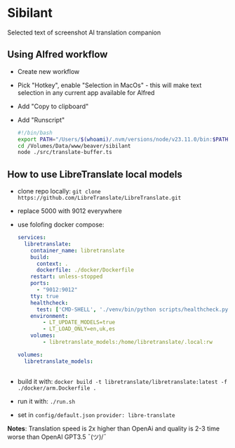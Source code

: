# Sibilant

Selected text of screenshot AI translation companion

## Using Alfred workflow

- Create new workflow
- Pick "Hotkey", enable "Selection in MacOs"  - this will make text selection in any current app available for Alfred
- Add "Copy to clipboard"
- Add "Runscript"

  ```bash
  #!/bin/bash
  export PATH="/Users/$(whoami)/.nvm/versions/node/v23.11.0/bin:$PATH"
  cd /Volumes/Data/www/beaver/sibilant
  node ./src/translate-buffer.ts
  ```

## How to use LibreTranslate local models

- clone repo locally: `git clone https://github.com/LibreTranslate/LibreTranslate.git`
- replace 5000 with 9012 everywhere
- use folofing docker compose:

  ```yaml
  services:
    libretranslate:
      container_name: libretranslate
      build:
        context: .
        dockerfile: ./docker/Dockerfile
      restart: unless-stopped
      ports:
        - "9012:9012"
      tty: true
      healthcheck:
        test: ['CMD-SHELL', './venv/bin/python scripts/healthcheck.py']
      environment:
          - LT_UPDATE_MODELS=true
          - LT_LOAD_ONLY=en,uk,es
      volumes:
          - libretranslate_models:/home/libretranslate/.local:rw

  volumes:
    libretranslate_models:
    
  ```

- build it with: `docker build -t libretranslate/libretranslate:latest -f ./docker/arm.Dockerfile .`
- run it with: `./run.sh`
- set in `config/default.json` `provider: libre-translate`

**Notes**: Translation speed is 2x higher than OpenAi and quality is 2-3 time worse than OpenAI GPT3.5 ¯\(ツ)/¯
